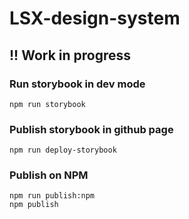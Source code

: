 # LSX-design-system
## !! Work in progress

### Run storybook in dev mode
`npm run storybook`

### Publish storybook in github page
`npm run deploy-storybook`

### Publish on NPM
```
npm run publish:npm
npm publish
```